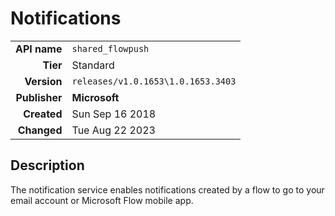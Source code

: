 # Notifications
| | |
|-:|-|
|**API name**|`shared_flowpush`|
|**Tier**|Standard|
|**Version**|`releases/v1.0.1653\1.0.1653.3403`|
|**Publisher**|**Microsoft**|
|**Created**|Sun Sep 16 2018|
|**Changed**|Tue Aug 22 2023|

## Description
The notification service enables notifications created by a flow to go to your email account or Microsoft Flow mobile app.
